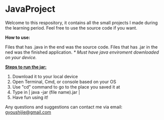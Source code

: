 # JavaProject
Welcome to this respository, it contains all the small projects I made during the learning period.
Feel free to use the source code if you want.

<b>How to use:</b>

Files that has .java in the end was the source code.
Files that has .jar in the ned was the finished application.
<i>* Must have java enviroment downloaded on your device.</i>

<b><u>Steps to run the jar:</u></b>
1. Download it to your local device
2. Open Terminal, Cmd, or console based on your OS
3. Use "cd" command to go to the place you saved it at
4. Type in | java -jar (file name).jar |
5. Have fun using it!
  


Any questions and suggestions can contact me via email: 
gyoushijie@gmail.com
  
